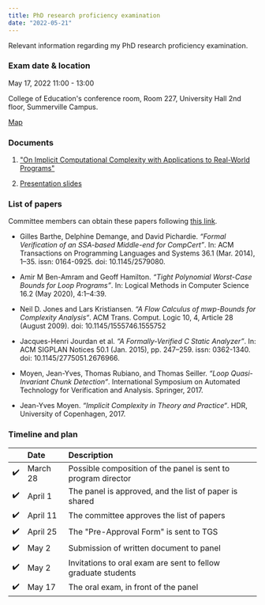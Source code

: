 ```yaml
---
title: PhD research proficiency examination 
date: "2022-05-21"
---
```


Relevant information regarding my PhD research proficiency examination.

### Exam date & location

May 17, 2022 11:00 - 13:00

College of Education's conference room, Room 227, University Hall 2nd
floor, Summerville Campus.

<a href="https://map.concept3d.com/?id=824#!m/268018"
target='blank'>Map</a>

### Documents

1. <a href="../files/exam_doc.pdf" target="blank">"On Implicit
   Computational Complexity with Applications to Real-World
   Programs"</a>

2. <a href="../files/exam_slides.pdf" target="blank">Presentation
   slides</a>

### List of papers

Committee members can obtain these papers following [this link][box].

- Gilles Barthe, Delphine Demange, and David Pichardie. _“Formal
  Verification of an SSA-based Middle-end for CompCert”_. In: ACM
  Transactions on Programming Languages and Systems 36.1 (Mar. 2014),
  1–35. issn: 0164-0925. doi: 10.1145/2579080.

- Amir M Ben-Amram and Geoff Hamilton. _“Tight Polynomial Worst-Case
  Bounds for Loop Programs”_. In: Logical Methods in Computer Science
  16.2 (May 2020), 4:1–4:39.

- Neil D. Jones and Lars Kristiansen. _“A Flow Calculus of _mwp_-Bounds
  for Complexity Analysis“_. ACM Trans. Comput. Logic 10, 4, Article 28
  (August 2009). doi: 10.1145/1555746.1555752

- Jacques-Henri Jourdan et al. _“A Formally-Verified C Static
  Analyzer”_. In: ACM SIGPLAN Notices 50.1 (Jan. 2015), pp. 247–259.
  issn: 0362-1340. doi: 10.1145/2775051.2676966.

- Moyen, Jean-Yves, Thomas Rubiano, and Thomas Seiller. _“Loop
  Quasi-Invariant Chunk Detection“_. International Symposium on
  Automated Technology for Verification and Analysis. Springer, 2017.

- Jean-Yves Moyen. _“Implicit Complexity in Theory and Practice“_. HDR,
  University of Copenhagen, 2017.

### Timeline and plan

|     | Date     | Description                                                   |
|:---:|:---------|:--------------------------------------------------------------|
| ✔️  | March 28 | Possible composition of the panel is sent to program director |
| ✔️  | April 1  | The panel is approved, and the list of paper is shared        |
| ✔️  | April 11 | The committee approves the list of papers                     |
| ✔️  | April 25 | The "Pre-Approval Form" is sent to TGS                        |
| ✔️  | May 2    | Submission of written document to panel                       |
| ✔️  | May 2    | Invitations to oral exam are sent to fellow graduate students |
| ✔️  | May 17   | The oral exam, in front of the panel                          |

[box]: https://augustauniversity.box.com/s/o40239kvx3r2fs75j9zc95qed3vus9fi
